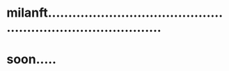 # milanft.................................................................................
# soon.....
